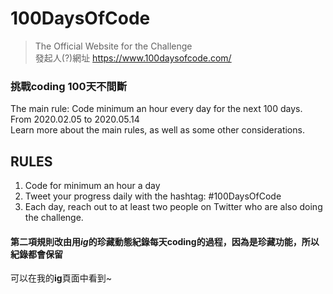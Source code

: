 # 100DaysOfCode
> The Official Website for the Challenge   
發起人(?)網址 https://www.100daysofcode.com/  


### 挑戰coding 100天不間斷   
  The main rule: Code minimum an hour every day for the next 100 days.  
  From 2020.02.05 to 2020.05.14  
  Learn more about the main rules, as well as some other considerations.    

## RULES  
  1. Code for minimum an hour a day
  2. Tweet your progress daily with the hashtag: #100DaysOfCode
  3. Each day, reach out to at least two people on Twitter who are also doing the challenge.  
  #### 第二項規則改由用*ig*的珍藏動態紀錄每天coding的過程，因為是珍藏功能，所以紀錄都會保留  
  可以在我的**ig**頁面中看到~  
